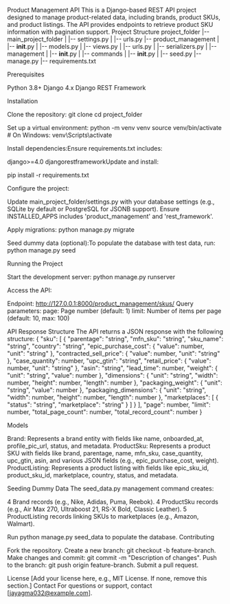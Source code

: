 Product Management API
This is a Django-based REST API project designed to manage product-related data, including brands, product SKUs, and product listings. The API provides endpoints to retrieve product SKU information with pagination support.
Project Structure
project_folder
  |-- main_project_folder
  |   |-- settings.py
  |   |-- urls.py
  |-- product_management
  |   |-- __init__.py
  |   |-- models.py
  |   |-- views.py
  |   |-- urls.py
  |   |-- serializers.py
  |   |-- management
  |       |-- __init__.py
  |       |-- commands
  |           |-- __init__.py
  |           |-- seed.py
  |-- manage.py
  |-- requirements.txt

Prerequisites

Python 3.8+
Django 4.x
Django REST Framework

Installation

Clone the repository:
git clone <repository-url>
cd project_folder


Set up a virtual environment:
python -m venv venv
source venv/bin/activate  # On Windows: venv\Scripts\activate


Install dependencies:Ensure requirements.txt includes:

django>=4.0
djangorestframeworkUpdate and install:

pip install -r requirements.txt


Configure the project:

Update main_project_folder/settings.py with your database settings (e.g., SQLite by default or PostgreSQL for JSONB support).
Ensure INSTALLED_APPS includes 'product_management' and 'rest_framework'.


Apply migrations:
python manage.py migrate


Seed dummy data (optional):To populate the database with test data, run:
python manage.py seed



Running the Project

Start the development server:
python manage.py runserver


Access the API:

Endpoint: http://127.0.0.1:8000/product_management/skus/
Query parameters:
page: Page number (default: 1)
limit: Number of items per page (default: 10, max: 100)





API Response Structure
The API returns a JSON response with the following structure:
{
  "sku": [
    {
      "parentage": "string",
      "mfn_sku": "string",
      "sku_name": "string",
      "country": "string",
      "epic_purchase_cost": {
        "value": number,
        "unit": "string"
      },
      "contracted_sell_price": {
        "value": number,
        "unit": "string"
      },
      "case_quantity": number,
      "upc_gtin": "string",
      "retail_price": {
        "value": number,
        "unit": "string"
      },
      "asin": "string",
      "lead_time": number,
      "weight": {
        "unit": "string",
        "value": number
      },
      "dimensions": {
        "unit": "string",
        "width": number,
        "height": number,
        "length": number
      },
      "packaging_weight": {
        "unit": "string",
        "value": number
      },
      "packaging_dimensions": {
        "unit": "string",
        "width": number,
        "height": number,
        "length": number
      },
      "marketplaces": [
        {
          "status": "string",
          "marketplace": "string"
        }
      ]
    }
  ],
  "page": number,
  "limit": number,
  "total_page_count": number,
  "total_record_count": number
}

Models

Brand: Represents a brand entity with fields like name, onboarded_at, profile_pic_url, status, and metadata.
ProductSku: Represents a product SKU with fields like brand, parentage, name, mfn_sku, case_quantity, upc_gtin, asin, and various JSON fields (e.g., epic_purchase_cost, weight).
ProductListing: Represents a product listing with fields like epic_sku_id, product_sku_id, marketplace, country, status, and metadata.

Seeding Dummy Data
The seed_data.py management command creates:

4 Brand records (e.g., Nike, Adidas, Puma, Reebok).
4 ProductSku records (e.g., Air Max 270, Ultraboost 21, RS-X Bold, Classic Leather).
5 ProductListing records linking SKUs to marketplaces (e.g., Amazon, Walmart).

Run python manage.py seed_data to populate the database.
Contributing

Fork the repository.
Create a new branch: git checkout -b feature-branch.
Make changes and commit: git commit -m "Description of changes".
Push to the branch: git push origin feature-branch.
Submit a pull request.

License
[Add your license here, e.g., MIT License. If none, remove this section.]
Contact
For questions or support, contact [jayagma032@example.com].
